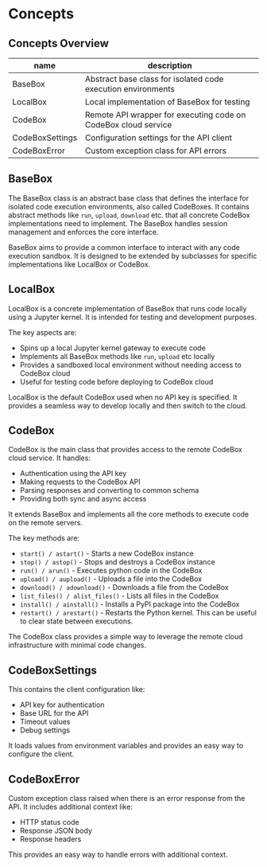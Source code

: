 # Concepts

## Concepts Overview

| name | description |
|-|-|
| BaseBox | Abstract base class for isolated code execution environments |
| LocalBox | Local implementation of BaseBox for testing |
| CodeBox | Remote API wrapper for executing code on CodeBox cloud service |
| CodeBoxSettings | Configuration settings for the API client |
| CodeBoxError | Custom exception class for API errors |

## BaseBox

The BaseBox class is an abstract base class that defines the interface for isolated code execution environments, also called CodeBoxes. It contains abstract methods like `run`, `upload`, `download` etc. that all concrete CodeBox implementations need to implement. The BaseBox handles session management and enforces the core interface.

BaseBox aims to provide a common interface to interact with any code execution sandbox. It is designed to be extended by subclasses for specific implementations like LocalBox or CodeBox.

## LocalBox

LocalBox is a concrete implementation of BaseBox that runs code locally using a Jupyter kernel. It is intended for testing and development purposes.

The key aspects are:

- Spins up a local Jupyter kernel gateway to execute code
- Implements all BaseBox methods like `run`, `upload` etc locally
- Provides a sandboxed local environment without needing access to CodeBox cloud
- Useful for testing code before deploying to CodeBox cloud

LocalBox is the default CodeBox used when no API key is specified. It provides a seamless way to develop locally and then switch to the cloud.

## CodeBox

CodeBox is the main class that provides access to the remote CodeBox cloud service. It handles:

- Authentication using the API key
- Making requests to the CodeBox API
- Parsing responses and converting to common schema
- Providing both sync and async access

It extends BaseBox and implements all the core methods to execute code on the remote servers.

The key methods are:

- `start() / astart()` - Starts a new CodeBox instance
- `stop() / astop()` - Stops and destroys a CodeBox instance
- `run() / arun()` - Executes python code in the CodeBox
- `upload() / aupload()` - Uploads a file into the CodeBox
- `download() / adownload()` - Downloads a file from the CodeBox
- `list_files() / alist_files()` - Lists all files in the CodeBox
- `install() / ainstall()` - Installs a PyPI package into the CodeBox
- `restart() / arestart()` - Restarts the Python kernel. This can be useful to clear state between executions.

The CodeBox class provides a simple way to leverage the remote cloud infrastructure with minimal code changes.

## CodeBoxSettings

This contains the client configuration like:

- API key for authentication
- Base URL for the API
- Timeout values
- Debug settings

It loads values from environment variables and provides an easy way to configure the client.

## CodeBoxError

Custom exception class raised when there is an error response from the API. It includes additional context like:

- HTTP status code
- Response JSON body
- Response headers

This provides an easy way to handle errors with additional context.